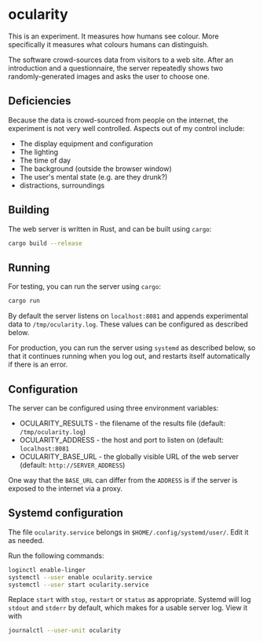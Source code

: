 # ocularity

This is an experiment. It measures how humans see colour. More specifically it measures what colours humans can distinguish.

The software crowd-sources data from visitors to a web site. After an introduction and a questionnaire, the server repeatedly shows two randomly-generated images and asks the user to choose one.

## Deficiencies

Because the data is crowd-sourced from people on the internet, the experiment is not very well controlled. Aspects out of my control include:

 - The display equipment and configuration
 - The lighting
 - The time of day
 - The background (outside the browser window)
 - The user's mental state (e.g. are they drunk?)
 - distractions, surroundings

## Building

The web server is written in Rust, and can be built using `cargo`:

```sh
cargo build --release
```

## Running

For testing, you can run the server using `cargo`:

```sh
cargo run
```

By default the server listens on `localhost:8081` and appends experimental data to `/tmp/ocularity.log`. These values can be configured as described below.

For production, you can run the server using `systemd` as described below, so that it continues running when you log out, and restarts itself automatically if there is an error.

## Configuration

The server can be configured using three environment variables:

- OCULARITY_RESULTS - the filename of the results file (default: `/tmp/ocularity.log`)
- OCULARITY_ADDRESS - the host and port to listen on (default: `localhost:8081`
- OCULARITY_BASE_URL - the globally visible URL of the web server (default: `http://SERVER_ADDRESS`)

One way that the `BASE_URL` can differ from the `ADDRESS` is if the server is exposed to the internet via a proxy.

## Systemd configuration

The file `ocularity.service` belongs in `$HOME/.config/systemd/user/`. Edit it as needed.

Run the following commands:

```sh
loginctl enable-linger
systemctl --user enable ocularity.service
systemctl --user start ocularity.service
```

Replace `start` with `stop`, `restart` or `status` as appropriate. Systemd will log `stdout` and `stderr` by default, which makes for a usable server log. View it with

```sh
journalctl --user-unit ocularity
```